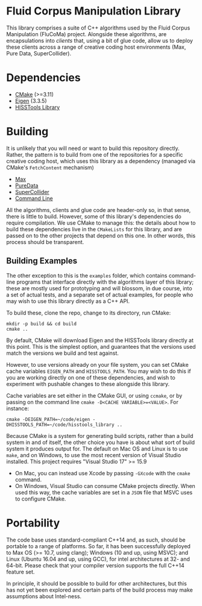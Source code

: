 # Fluid Corpus Manipulation Library 

This library comprises a suite of C++ algorithms used by the Fluid Corpus Manipulation (FluCoMa) project. Alongside these algorithms, are encapsulations into *clients* that, using a bit of glue code, allow us to deploy these clients across a range of creative coding host environments (Max, Pure Data, SuperCollider). 

# Dependencies 

* [CMake](http://cmake.org) (>=3.11)
* [Eigen](https://gitlab.com/libeigen/eigen) (3.3.5)
* [HISSTools Library](https://github.com/AlexHarker/HISSTools_Library)

# Building 
It is unlikely that you will need or want to build this repository directly. Rather, the pattern is to build from one of the repositories for a specific creative coding host, which uses this library as a dependency (managed via CMake's `FetchContent` mechanism) 
* [Max](Max)
* [PureData]()
* [SuperCollider]()
* [Command Line]()

All the algorithms, clients and glue code are header-only so, in that sense, there is little to build. However, some of this library's dependencies do require compilation. We use CMake to manage this: the details about how to build these dependencies live in the `CMakeLists` for this library, and are passed on to the other projects that depend on this one. In other words, this process should be transparent. 

## Building Examples
The other exception to this is the `examples` folder, which contains command-line programs that interface directly with the algorithms layer of this library; these are mostly used for prototyping and will blossom, in due course, into a set of actual tests, and a separate set of actual examples, for people who may wish to use this library directly as a C++ API.   

To build these, clone the repo, change to its directory, run CMake: 
```
mkdir -p build && cd build 
cmake .. 
```
By default, CMake will download Eigen and the HISSTools library directly at this point. This is the simplest option, and guarantees that the versions used match the versions we build and test against. 

However, to use versions already on your file system, you can set CMake cache variables `EIGEN_PATH` and `HISSTOOLS_PATH`. You may wish to do this if you are working directly on one of these dependencies, and wish to experiment with pushable changes to these alongside this library. 

Cache variables are set either in the CMake GUI, or using `ccmake`, or by passing on the command line `cmake -D<CACHE VARIABLE>=<VALUE>`. For instance: 
```
cmake -DEIGEN_PATH=~/code/eigen -DHISSTOOLS_PATH=~/code/hisstools_library ..
```
Because CMake is a system for generating build scripts, rather than a build system in and of itself, the other choice you have is about what sort of build system it produces output for. The default on Mac OS and Linux is to use `make`, and on Windows, to use the most recent version of Visual Studio installed. This project requires "Visual Studio 17" >= 15.9

* On Mac, you can instead use Xcode by passing `-GXcode` with the `cmake` command. 
* On Windows, Visual Studio can consume CMake projects directly. When used this way, the cache variables are set in a `JSON` file that MSVC uses to configure CMake.

# Portability 
The code base uses standard-compliant C++14 and, as such, should be portable to a range of platforms. So far, it has been successfully deployed to Max OS (>= 10.7, using clang); Windows (10 and up, using MSVC); and Linux (Ubuntu 16.04 and up, using GCC), for intel architectures at 32- and 64-bit. Please check that your compiler version supports the full C++14 feature set.

In principle, it should be possible to build for other architectures, but this has not yet been explored and certain parts of the build process may make assumptions about Intel-ness. 

